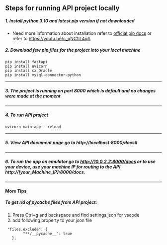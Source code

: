 ## Steps for running API project locally

##### _1. Install python 3.10 and latest pip version if not downloaded_

- Need more information about installation refer to [official pip docs](https://pip.pypa.io/en/stable/installation/) or refer to https://youtu.be/c_qNC1lL4qA

##### _2. Download few pip files for the project into your local machine_

```
pip install fastapi
pip install uvicorn
pip install cx_Oracle
pip install mysql-connector-python
```

---

##### _3. The project is running on port 8000 which is default and no changes were made at the moment_

---

##### _4. To run API project_

```
uvicorn main:app --reload
```

---

##### _5. View API document page go to http://localhost:8000/docs#_

---

##### _6. To run the app on emulator go to http://10.0.2.2:8000/docs or to use your device, use your machine IP for routing to the API http://[your_Machine_IP]:8000/docs._

---

#### More Tips

##### _To get rid of **pycache** files from API project:_

1. Press Ctrl+g and backspace and find settings.json for vscode
2. add following property to your json file

```
 "files.exclude": {
        "**/__pycache__": true
   },
```
